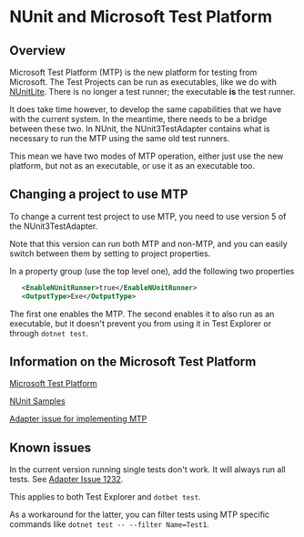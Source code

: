 # NUnit and Microsoft Test Platform

## Overview

Microsoft Test Platform (MTP) is the new platform for testing from Microsoft.  The Test Projects can be run as
executables, like we do with [NUnitLite](../nunit/running-tests/NUnitLite-Runner.md). There is no longer a test runner;
the executable **is** the test runner.

It does take time however, to develop the same capabilities that we have with the current system.
In the meantime, there needs to be a bridge between these two. In NUnit, the NUnit3TestAdapter contains what is
necessary to run the MTP using the same old test runners.

This mean we have two modes of MTP operation, either just use the new platform, but not as an executable, or use it
as an executable too.

## Changing a project to use MTP

To change a current test project to use MTP, you need to use version 5 of the NUnit3TestAdapter.

Note that this version can run both MTP and non-MTP, and you can easily switch between them by setting to project
properties.

In a property group (use the top level one), add the following two properties

```xml
   <EnableNUnitRunner>true</EnableNUnitRunner>
   <OutputType>Exe</OutputType>  
```

The first one enables the MTP.  The second enables it to also run as an executable, but it doesn't prevent you from
using it in Test Explorer or through `dotnet test`.


## Information on the  Microsoft Test Platform

[Microsoft Test Platform](https://learn.microsoft.com/en-us/dotnet/core/testing/unit-testing-platform-intro?tabs=dotnetcli)

[NUnit Samples](https://github.com/nunit/nunit3-vs-adapter.issues/tree/master/Issue1152)

[Adapter issue for implementing MTP](https://github.com/nunit/nunit3-vs-adapter/issues/1152)

## Known issues

In the current version running single tests don't work.  It will always run all tests.
See [Adapter Issue 1232](https://github.com/nunit/nunit3-vs-adapter/issues/1232).

This applies to both Test Explorer and `dotbet test`.

As a workaround for the latter, you can filter tests using MTP specific commands
like `dotnet test -- --filter Name=Test1`.





